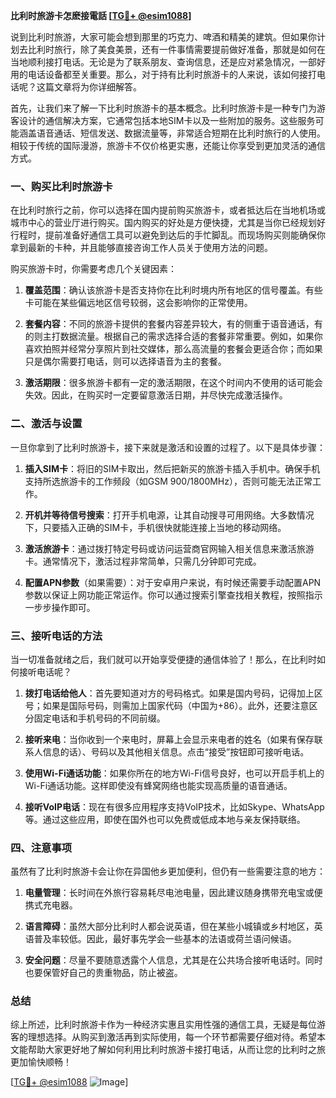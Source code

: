**比利时旅游卡怎麽接電話 [[TG💪+ @esim1088](https://t.me/s/esim1088)]**

说到比利时旅游，大家可能会想到那里的巧克力、啤酒和精美的建筑。但如果你计划去比利时旅行，除了美食美景，还有一件事情需要提前做好准备，那就是如何在当地顺利接打电话。无论是为了联系朋友、查询信息，还是应对紧急情况，一部好用的电话设备都至关重要。那么，对于持有比利时旅游卡的人来说，该如何接打电话呢？这篇文章将为你详细解答。

首先，让我们来了解一下比利时旅游卡的基本概念。比利时旅游卡是一种专门为游客设计的通信解决方案，它通常包括本地SIM卡以及一些附加的服务。这些服务可能涵盖语音通话、短信发送、数据流量等，非常适合短期在比利时旅行的人使用。相较于传统的国际漫游，旅游卡不仅价格更实惠，还能让你享受到更加灵活的通信方式。

### 一、购买比利时旅游卡

在比利时旅行之前，你可以选择在国内提前购买旅游卡，或者抵达后在当地机场或城市中心的营业厅进行购买。国内购买的好处是方便快捷，尤其是当你已经规划好行程时，提前准备好通信工具可以避免到达后的手忙脚乱。而现场购买则能确保你拿到最新的卡种，并且能够直接咨询工作人员关于使用方法的问题。

购买旅游卡时，你需要考虑几个关键因素：

1. **覆盖范围**：确认该旅游卡是否支持你在比利时境内所有地区的信号覆盖。有些卡可能在某些偏远地区信号较弱，这会影响你的正常使用。
   
2. **套餐内容**：不同的旅游卡提供的套餐内容差异较大，有的侧重于语音通话，有的则主打数据流量。根据自己的需求选择合适的套餐非常重要。例如，如果你喜欢拍照并经常分享照片到社交媒体，那么高流量的套餐会更适合你；而如果只是偶尔需要打电话，则可以选择语音为主的套餐。

3. **激活期限**：很多旅游卡都有一定的激活期限，在这个时间内不使用的话可能会失效。因此，在购买时一定要留意激活日期，并尽快完成激活操作。

### 二、激活与设置

一旦你拿到了比利时旅游卡，接下来就是激活和设置的过程了。以下是具体步骤：

1. **插入SIM卡**：将旧的SIM卡取出，然后把新买的旅游卡插入手机中。确保手机支持所选旅游卡的工作频段（如GSM 900/1800MHz），否则可能无法正常工作。

2. **开机并等待信号搜索**：打开手机电源，让其自动搜寻可用网络。大多数情况下，只要插入正确的SIM卡，手机很快就能连接上当地的移动网络。

3. **激活旅游卡**：通过拨打特定号码或访问运营商官网输入相关信息来激活旅游卡。通常情况下，激活过程非常简单，只需几分钟即可完成。

4. **配置APN参数**（如果需要）：对于安卓用户来说，有时候还需要手动配置APN参数以保证上网功能正常运作。你可以通过搜索引擎查找相关教程，按照指示一步步操作即可。

### 三、接听电话的方法

当一切准备就绪之后，我们就可以开始享受便捷的通信体验了！那么，在比利时如何接听电话呢？

1. **拨打电话给他人**：首先要知道对方的号码格式。如果是国内号码，记得加上区号；如果是国际号码，则需加上国家代码（中国为+86）。此外，还要注意区分固定电话和手机号码的不同前缀。

2. **接听来电**：当你收到一个来电时，屏幕上会显示来电者的姓名（如果有保存联系人信息的话）、号码以及其他相关信息。点击“接受”按钮即可接听电话。

3. **使用Wi-Fi通话功能**：如果你所在的地方Wi-Fi信号良好，也可以开启手机上的Wi-Fi通话功能。这样即使没有蜂窝网络也能实现高质量的语音通话。

4. **接听VoIP电话**：现在有很多应用程序支持VoIP技术，比如Skype、WhatsApp等。通过这些应用，即使在国外也可以免费或低成本地与亲友保持联络。

### 四、注意事项

虽然有了比利时旅游卡会让你在异国他乡更加便利，但仍有一些需要注意的地方：

1. **电量管理**：长时间在外旅行容易耗尽电池电量，因此建议随身携带充电宝或便携式充电器。

2. **语言障碍**：虽然大部分比利时人都会说英语，但在某些小城镇或乡村地区，英语普及率较低。因此，最好事先学会一些基本的法语或荷兰语问候语。

3. **安全问题**：尽量不要随意透露个人信息，尤其是在公共场合接听电话时。同时也要保管好自己的贵重物品，防止被盗。

### 总结

综上所述，比利时旅游卡作为一种经济实惠且实用性强的通信工具，无疑是每位游客的理想选择。从购买到激活再到实际使用，每一个环节都需要仔细对待。希望本文能帮助大家更好地了解如何利用比利时旅游卡接打电话，从而让您的比利时之旅更加愉快顺畅！

[[TG💪+ @esim1088](https://t.me/s/esim1088) ![Image](https://i.postimg.cc/4NQfJmqS/Snipaste-2025-05-13-00-14-12.png)]